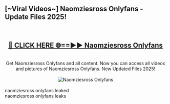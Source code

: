 <h2>[~Viral Videos~] Naomziesross Onlyfans - Update Files 2025!</h2>
<br>
<div align="center">
<h2><a href="https://betterlinks.top/A2PfLJ" rel="nofollow">🔴 CLICK HERE 🌐==►► Naomziesross Onlyfans</a></h2>
<br>
Get Naomziesross Onlyfans and all content. Now you can access all videos and pictures of Naomziesross Onlyfans. New Updated Files 2025!
<br>
<br>
<a href="https://betterlinks.top/A2PfLJ" rel="nofollow" data-target="animated-image.originalLink"><img src="https://i.ibb.co.com/WyWwxjT/player-gif2.gif" alt="Naomziesross Onlyfans" style="max-width: 100%; display: inline-block;" data-target="animated-image.originalImage"></a>
</div>
<br>
naomziesross onlyfans leaked<br>
naomziesross onlyfans leaks